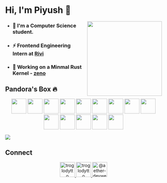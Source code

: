 # Hi, I'm Piyush 👋

<img align='right' src="https://cutt.ly/lnfmbqL" width="240">

- ### 🏫 I'm a Computer Science student.
- ### ⚡ Frontend Engineering Intern at [Rivi](https://rivi.co/)
- ### 🦄 Working on a Minmal Rust Kernel - [zeno](https://github.com/aether-devweb/zeno)
<!-- - ### 📖 Blogs posts -->
<!-- BLOG-POST-LIST:START -->
<!-- BLOG-POST-LIST:END -->

## Pandora's Box 🔥

<p align="center">
    <img height="48" width="48" src="https://cutt.ly/qhUXKYp" />
    <img height="48" width="48" src="https://cutt.ly/phUXVJx" />
    <img height="48" width="48" src="https://cutt.ly/1hUX1az" />
    <img height="48" width="48" src="https://cutt.ly/chUX9vG" />
    <img height="48" width="48" src="https://cutt.ly/BvOKUon">
    <img height="48" width="48" src="https://cutt.ly/kvOLjhg">
    <img height="48" width="48" src="https://cutt.ly/0vOK6Xf">
    <img height="48" width="48" src="https://cutt.ly/DhUX4hd" />
    <img height="48" width="48" src="https://cutt.ly/xhUCyFt" />
    <img height="48" width="48" src="https://cutt.ly/LhUCwLi" />
    <img height="48" width="48" src="https://cutt.ly/ohUXfm2" />
    <img height="48" width="48" src="https://cutt.ly/dhUZ9V9" />
    <img height="48" width="48" src="https://cutt.ly/DhUXg0n" />
    <img height="48" width="48" src="https://cutt.ly/ohUXkQ6" />
</p>

![](https://github-readme-stats.vercel.app/api?username=aether-devweb&show_icons=true)

## Connect
<p align="center">
  <a href="https://twitter.com/troglodytto" target="blank">
    <img src="https://cutt.ly/mnfmrxh" alt="troglodytto" width="48" />
  </a>
  <a href="https://instagram.com/troglodytto" target="blank">
    <img src="https://cutt.ly/CnfmoSv" alt="troglodytto" width="48" />
  </a>
  <a href="https://medium.com/@aether-devweb" target="blank">
    <img src="https://cutt.ly/gnfmabL" alt="@aether-devweb" width="48" />
  </a>
</p>


<!--stackedit_data:
eyJoaXN0b3J5IjpbLTEwMDE4MzI2MzgsLTE4MTg5OTYyOTUsMT
MyMTA1MjM3NCw3MjAwMTE4NDMsNTc2Njk4MzEzLDEwMzIwMDQ3
MzUsNzIwMDExODQzLDE1NTU1NTA0NjBdfQ==
-->
